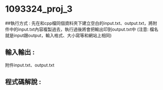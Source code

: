# 1093324_proj_3

##執行方式 :
先在和cpp檔同個資料夾下建立空白的input.txt、output.txt，將附件中的input.txt內容複製過去，執行過後將會把輸出印到output.txt中
(注意: 檔名就是input跟output，輸入格式、大小寫等和網站上相同)
## 輸入輸出 :
附件input.txt、output.txt

## 程式碼解說 :


